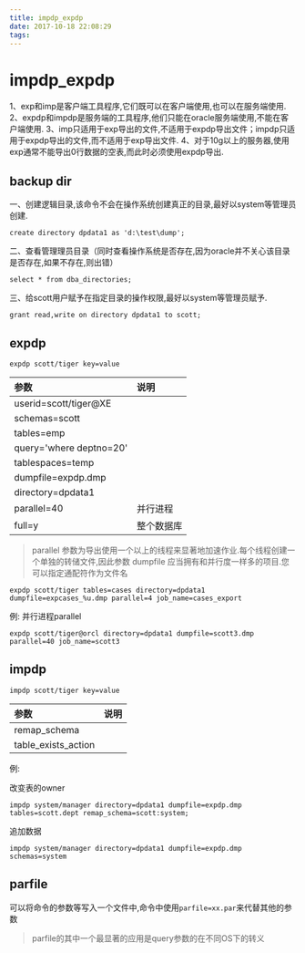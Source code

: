 ```yaml
---
title: impdp_expdp
date: 2017-10-18 22:08:29
tags:
---
```

# impdp_expdp

1、exp和imp是客户端工具程序,它们既可以在客户端使用,也可以在服务端使用.
2、expdp和impdp是服务端的工具程序,他们只能在oracle服务端使用,不能在客户端使用.
3、imp只适用于exp导出的文件,不适用于expdp导出文件；impdp只适用于expdp导出的文件,而不适用于exp导出文件.
4、对于10g以上的服务器,使用exp通常不能导出0行数据的空表,而此时必须使用expdp导出.

## backup dir

一、创建逻辑目录,该命令不会在操作系统创建真正的目录,最好以system等管理员创建.
```
create directory dpdata1 as 'd:\test\dump';
```
二、查看管理理员目录（同时查看操作系统是否存在,因为oracle并不关心该目录是否存在,如果不存在,则出错）
```
select * from dba_directories;
```
三、给scott用户赋予在指定目录的操作权限,最好以system等管理员赋予.
```
grant read,write on directory dpdata1 to scott;
```

## expdp
```
expdp scott/tiger key=value
```

|参数|说明|
|:--|:--|
|userid=scott/tiger@XE||
|schemas=scott||
|tables=emp||
|query='where deptno=20'||
|tablespaces=temp||
|dumpfile=expdp.dmp||
|directory=dpdata1||
|parallel=40|并行进程|
|full=y|整个数据库|


> parallel 参数为导出使用一个以上的线程来显著地加速作业.每个线程创建一个单独的转储文件,因此参数 dumpfile 应当拥有和并行度一样多的项目.您可以指定通配符作为文件名

```
expdp scott/tiger tables=cases directory=dpdata1 dumpfile=expcases_%u.dmp parallel=4 job_name=cases_export
```

例:
并行进程parallel
```
expdp scott/tiger@orcl directory=dpdata1 dumpfile=scott3.dmp parallel=40 job_name=scott3
```

## impdp
```
impdp scott/tiger key=value
```

|参数|说明|
|:--|:--|
|remap_schema||
|table_exists_action||

例:

改变表的owner
```
impdp system/manager directory=dpdata1 dumpfile=expdp.dmp tables=scott.dept remap_schema=scott:system;
```

追加数据
```
impdp system/manager directory=dpdata1 dumpfile=expdp.dmp schemas=system 
```

## parfile

可以将命令的参数等写入一个文件中,命令中使用`parfile=xx.par`来代替其他的参数

> parfile的其中一个最显著的应用是query参数的在不同OS下的转义